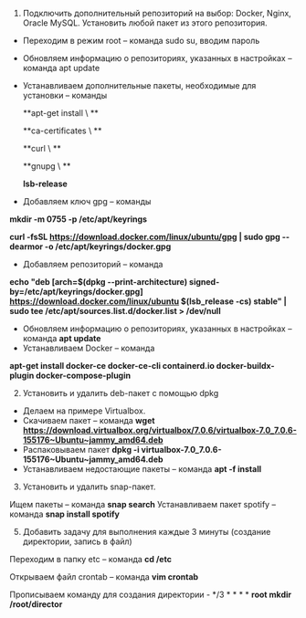 1. Подключить дополнительный репозиторий на выбор: Docker, Nginx, Oracle MySQL. Установить любой пакет из этого репозитория.
- Переходим в режим root – команда sudo su, вводим пароль
- Обновляем информацию о репозиториях, указанных в настройках – команда apt update
- Устанавливаем дополнительные пакеты, необходимые для установки – команды

    **apt-get install \ **
  
    **ca-certificates \ **
  
    **curl \ **
  
    **gnupg \ **
  
    **lsb-release**
  
- Добавляем ключ gpg – команды

**mkdir -m 0755 -p /etc/apt/keyrings**

**curl -fsSL https://download.docker.com/linux/ubuntu/gpg | sudo gpg --dearmor -o /etc/apt/keyrings/docker.gpg**

- Добавляем репозиторий – команда

**echo "deb [arch=$(dpkg --print-architecture) signed-by=/etc/apt/keyrings/docker.gpg] https://download.docker.com/linux/ubuntu $(lsb_release -cs) stable" | sudo tee /etc/apt/sources.list.d/docker.list > /dev/null**
- Обновляем информацию о репозиториях, указанных в настройках – команда **apt update**
- Устанавливаем Docker – команда

**apt-get install docker-ce docker-ce-cli containerd.io docker-buildx-plugin docker-compose-plugin**

2. Установить и удалить deb-пакет с помощью dpkg
- Делаем на примере Virtualbox.
- Скачиваем пакет – команда **wget https://download.virtualbox.org/virtualbox/7.0.6/virtualbox-7.0_7.0.6-155176~Ubuntu~jammy_amd64.deb**
- Распаковываем пакет **dpkg -i virtualbox-7.0_7.0.6-155176~Ubuntu~jammy_amd64.deb**
- Устанавливаем недостающие пакеты – команда **apt -f install**

3. Установить и удалить snap-пакет.

Ищем пакеты – команда **snap search**
Устанавливаем пакет spotify – команда **snap install spotify**

5. Добавить задачу для выполнения каждые 3 минуты (создание директории, запись в файл)

Переходим в папку etc – команда **cd /etc**

Открываем файл crontab – команда **vim crontab**

Прописываем команду для создания директории - */3 *   * * *   **root mkdir /root/director**
